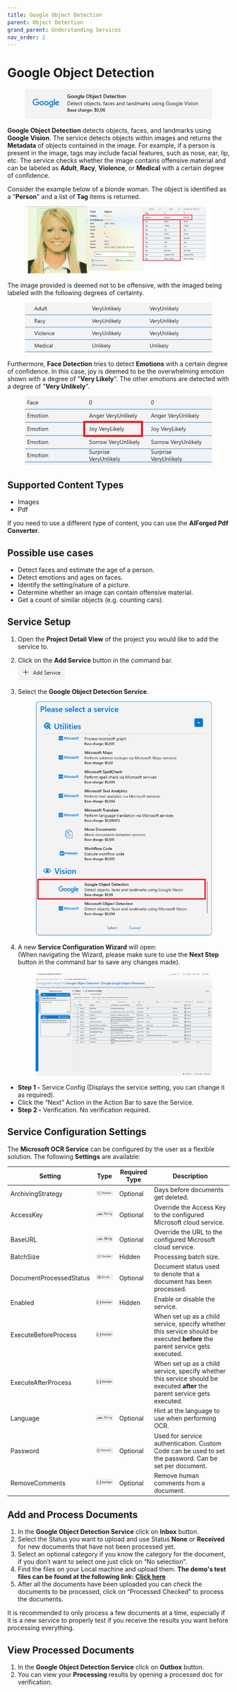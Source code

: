 ```yaml
---
title: Google Object Detection
parent: Object Detection
grand_parent: Understanding Services
nav_order: 2
---
```


# Google Object Detection

<figure><img src="../../.gitbook/assets/image (48) (2).png" alt=""><figcaption></figcaption></figure>

**Google Object Detection** detects objects, faces, and landmarks using **Google Vision**. The service detects objects within images and returns the **Metadata** of objects contained in the image. For example, if a person is present in the image, tags may include facial features, such as nose, ear, lip, etc. The service checks whether the image contains offensive material and can be labeled as **Adult**, **Racy**, **Violence**, or **Medical** with a certain degree of confidence.&#x20;

Consider the example below of a blonde woman. The object is identified as a "**Person**" and a list of **Tag** items is returned.

<figure><img src="../../.gitbook/assets/image (6) (2).png" alt=""><figcaption></figcaption></figure>

The image provided is deemed not to be offensive, with the imaged being labeled with the following degrees of certainty.

<figure><img src="../../.gitbook/assets/image (12).png" alt=""><figcaption></figcaption></figure>

Furthermore, **Face Detection** tries to detect **Emotions** with a certain degree of confidence. In this case, joy is deemed to be the overwhelming emotion shown with a degree of "**Very Likely**". The other emotions are detected with a degree of "**Very Unlikely**".

<figure><img src="../../.gitbook/assets/image (4) (1) (1).png" alt=""><figcaption></figcaption></figure>

## Supported Content Types

* Images
* Pdf

If you need to use a different type of content, you can use the **AIForged Pdf Converter**.

## Possible use cases

* Detect faces and estimate the age of a person.
* Detect emotions and ages on faces.
* Identify the setting/nature of a picture.
* Determine whether an image can contain offensive material.
* Get a count of similar objects (e.g. counting cars).

## Service Setup

1. Open the **Project Detail View** of the project you would like to add the service to.
2. Click on the **Add Service** button in the command bar.\
   ![](<../../.gitbook/assets/image (82) (1).png>)
3.  Select the **Google Object Detection Service**.

    <figure><img src="../../.gitbook/assets/image (17).png" alt=""><figcaption></figcaption></figure>
4.  A new **Service Configuration Wizard** will open:\
    (When navigating the Wizard, please make sure to use the **Next Step** button in the command bar to save any changes made).

    <figure><img src="../../.gitbook/assets/image (13).png" alt=""><figcaption></figcaption></figure>

* **Step 1 -** Service Config (Displays the service setting, you can change it as required).
* Click the “Next” Action in the Action Bar to save the Service.
* **Step 2 -** Verification. No verification required.

## Service Configuration Settings

The **Microsoft OCR Service** can be configured by the user as a flexible solution. The following **Settings** are available:

| Setting                 | Type                                                               | Required Type | Description                                                                                                                  |
| ----------------------- | ------------------------------------------------------------------ | ------------- | ---------------------------------------------------------------------------------------------------------------------------- |
| ArchivingStrategy       | ![](<../../.gitbook/assets/image (5) (3).png>)                     | Optional      | Days before documents get deleted.                                                                                           |
| AccessKey               | ![](<../../.gitbook/assets/image (7) (2).png>)                     | Optional      | Override the Access Key to the configured Microsoft cloud service.                                                           |
| BaseURL                 | ![](<../../.gitbook/assets/image (7) (2).png>)                     | Optional      | Override the URL to the configured Microsoft cloud service.                                                                  |
| BatchSize               | ![](<../../.gitbook/assets/image (14) (6).png>)                    | Hidden        | Processing batch size.                                                                                                       |
| DocumentProcessedStatus | ![](<../../.gitbook/assets/image (6) (4).png>)                     | Optional      | Document status used to denote that a document has been processed.                                                           |
| Enabled                 | ![](<../../.gitbook/assets/image (15) (1) (3).png>)                | Hidden        | Enable or disable the service.                                                                                               |
| ExecuteBeforeProcess    | ![](<../../.gitbook/assets/image (15) (1) (4).png>)                |               | When set up as a child service, specify whether this service should be executed **before** the parent service gets executed. |
| ExecuteAfterProcess     | ![](<../../.gitbook/assets/image (1) (1) (3) (1) (1) (2) (2).png>) |               | When set up as a child service, specify whether this service should be executed **after** the parent service gets executed.  |
| Language                | ![](<../../.gitbook/assets/image (7) (2).png>)                     | Optional      | Hint at the language to use when performing OCR.                                                                             |
| Password                | ![](<../../.gitbook/assets/image (3) (5) (1).png>)                 | Optional      | Used for service authentication. Custom Code can be used to set the password. Can be set per document.                       |
| RemoveComments          | ![](<../../.gitbook/assets/image (1) (1) (3) (1) (1) (2).png>)     | Optional      | Remove human comments from a document.                                                                                       |

## Add and Process Documents

1. In the **Google Object Detection Service** click on **Inbox** button.
2. Select the Status you want to upload and use Status **None** or **Received** for new documents that have not been processed yet.
3. Select an optional category if you know the category for the document, if you don’t want to select one just click on “No selection”.
4. Find the files on your Local machine and upload them. **The demo's test files can be found at the following link:** [**Click here**](https://docs.aiforged.com/DemoDocuments/ABBYY%20Classification%20%20Testing.zip)
5. After all the documents have been uploaded you can check the documents to be processed, click on “Processed Checked” to process the documents.

It is recommended to only process a few documents at a time, especially if it is a new service to properly test if you receive the results you want before processing everything.

## View Processed Documents

1. In the **Google Object Detection Service** click on **Outbox** button.
2. You can view your **Processing** results by opening a processed doc for verification.
